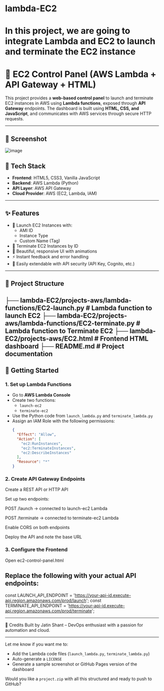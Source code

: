 # lambda-EC2
# In this project, we are going to integrate Lambda and EC2 to launch and terminate the EC2 instance
# 🚀 EC2 Control Panel (AWS Lambda + API Gateway + HTML)

This project provides a **web-based control panel** to launch and terminate EC2 instances in AWS using **Lambda functions**, exposed through **API Gateway** endpoints. The dashboard is built using **HTML, CSS, and JavaScript**, and communicates with AWS services through secure HTTP requests.

---

## 📸 Screenshot

![image](https://github.com/user-attachments/assets/da31da01-966b-4360-b81e-cfebd435c81b)


## 🧰 Tech Stack

- **Frontend**: HTML5, CSS3, Vanilla JavaScript
- **Backend**: AWS Lambda (Python)
- **API Layer**: AWS API Gateway
- **Cloud Provider**: AWS (EC2, Lambda, IAM)

---

## ✨ Features

- 🚀 Launch EC2 Instances with:
  - AMI ID
  - Instance Type
  - Custom Name (Tag)
- 🛑 Terminate EC2 Instances by ID
- 🎨 Beautiful, responsive UI with animations
- ⚡ Instant feedback and error handling
- 🔐 Easily extendable with API security (API Key, Cognito, etc.)

---

## 📁 Project Structure
├── lambda-EC2/projects-aws/lambda-functions/EC2-launch.py # Lambda function to launch EC2
├── lambda-EC2/projects-aws/lambda-functions/EC2-terminate.py # Lambda function to Terminate EC2
├── lambda-EC2/projects-aws/EC2.html #  Frontend HTML dashboard
├── README.md # Project documentation
---

## 🚀 Getting Started

### 1. Set up Lambda Functions

- Go to **AWS Lambda Console**
- Create two functions:
  - `launch-ec2`
  - `terminate-ec2`
- Use the Python code from `launch_lambda.py` and `terminate_lambda.py`
- Assign an IAM Role with the following permissions:
  ```json
  {
    "Effect": "Allow",
    "Action": [
      "ec2:RunInstances",
      "ec2:TerminateInstances",
      "ec2:DescribeInstances"
    ],
    "Resource": "*"
  }
  
### 2. Create API Gateway Endpoints
Create a REST API or HTTP API

Set up two endpoints:

POST /launch → connected to launch-ec2 Lambda

POST /terminate → connected to terminate-ec2 Lambda

Enable CORS on both endpoints

Deploy the API and note the base URL

### 3. Configure the Frontend
Open ec2-control-panel.html

Replace the following with your actual API endpoints:
---
const LAUNCH_API_ENDPOINT = 'https://your-api-id.execute-api.region.amazonaws.com/prod/launch';
const TERMINATE_API_ENDPOINT = 'https://your-api-id.execute-api.region.amazonaws.com/prod/terminate';

---
🙌 Credits
Built by Jatin Shant – DevOps enthusiast with a passion for automation and cloud.

---

Let me know if you want me to:
- Add the Lambda code files (`launch_lambda.py`, `terminate_lambda.py`)
- Auto-generate a `LICENSE`
- Generate a sample screenshot or GitHub Pages version of the dashboard

Would you like a `project.zip` with all this structured and ready to push to GitHub?


